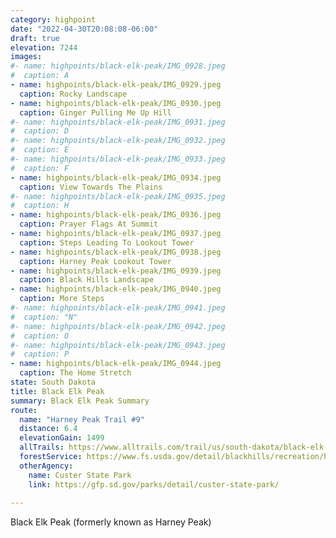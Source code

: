 ```yaml
---
category: highpoint
date: "2022-04-30T20:08:08-06:00"
draft: true
elevation: 7244
images:
#- name: highpoints/black-elk-peak/IMG_0928.jpeg
#  caption: A
- name: highpoints/black-elk-peak/IMG_0929.jpeg
  caption: Rocky Landscape
- name: highpoints/black-elk-peak/IMG_0930.jpeg
  caption: Ginger Pulling Me Up Hill
#- name: highpoints/black-elk-peak/IMG_0931.jpeg
#  caption: D
#- name: highpoints/black-elk-peak/IMG_0932.jpeg
#  caption: E
#- name: highpoints/black-elk-peak/IMG_0933.jpeg
#  caption: F
- name: highpoints/black-elk-peak/IMG_0934.jpeg
  caption: View Towards The Plains
#- name: highpoints/black-elk-peak/IMG_0935.jpeg
#  caption: H
- name: highpoints/black-elk-peak/IMG_0936.jpeg
  caption: Prayer Flags At Summit
- name: highpoints/black-elk-peak/IMG_0937.jpeg
  caption: Steps Leading To Lookout Tower
- name: highpoints/black-elk-peak/IMG_0938.jpeg
  caption: Harney Peak Lookout Tower
- name: highpoints/black-elk-peak/IMG_0939.jpeg
  caption: Black Hills Landscape
- name: highpoints/black-elk-peak/IMG_0940.jpeg
  caption: More Steps
#- name: highpoints/black-elk-peak/IMG_0941.jpeg
#  caption: "N"
#- name: highpoints/black-elk-peak/IMG_0942.jpeg
#  caption: O
#- name: highpoints/black-elk-peak/IMG_0943.jpeg
#  caption: P
- name: highpoints/black-elk-peak/IMG_0944.jpeg
  caption: The Home Stretch
state: South Dakota
title: Black Elk Peak
summary: Black Elk Peak Summary
route:
  name: "Harney Peak Trail #9"
  distance: 6.4
  elevationGain: 1499
  allTrails: https://www.alltrails.com/trail/us/south-dakota/black-elk-peak-trail
  forestService: https://www.fs.usda.gov/detail/blackhills/recreation/hiking/?cid=stelprdb5190237
  otherAgency: 
    name: Custer State Park
    link: https://gfp.sd.gov/parks/detail/custer-state-park/
  
---
```

Black Elk Peak (formerly known as Harney Peak) 